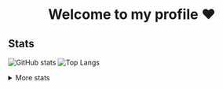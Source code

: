 <h1 align="center">Welcome to my profile ❤️</h1>

## Stats

![GitHub stats](https://github-readme-stats.vercel.app/api?username=ArseniyDuck&show_icons=true&theme=nord)
![Top Langs](https://github-readme-stats.vercel.app/api/top-langs/?username=ArseniyDuck&layout=compact&theme=nord)

<details>
  <summary>More stats</summary>
  
  <table>
  <tr>
  <th> My Codewars account </th>
  <th> My LeetCode account </th>
  </tr>
  <tr>
  <td>


  [![Profile badge](https://www.codewars.com/users/ArseniyDuck/badges/large)](https://www.codewars.com/users/ArseniyDuck)

  </td>
  <td>

  [![KnlnKS's LeetCode stats](https://leetcode-stats-six.vercel.app/api?username=ArseniyDuck&theme=dark)](https://leetcode.com/ArseniyDuck/)

  </td>
  </tr>
  </table>
  
</details>
